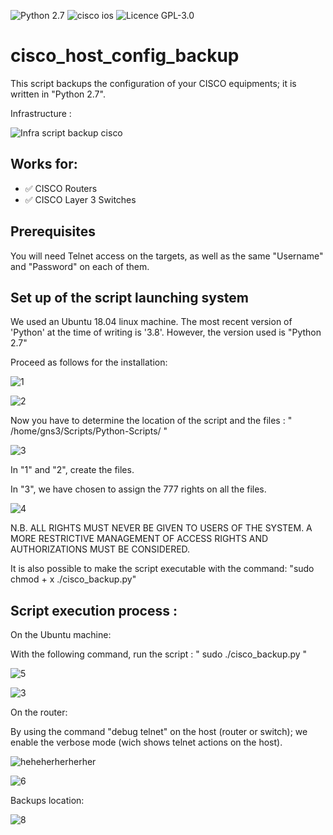 ![Python 2.7](https://img.shields.io/badge/Python-2.7%2B-green)      ![cisco ios](https://img.shields.io/badge/CISCO-IOS-yellow)      ![Licence GPL-3.0](https://img.shields.io/badge/Licence-GPL_3.0-red)

# cisco_host_config_backup
This script backups the configuration of your CISCO equipments; it is written in "Python 2.7".

Infrastructure :

![Infra script backup cisco](https://user-images.githubusercontent.com/46109209/134438643-949ba2ee-628b-4adf-b86b-7f6d5bd26573.png)


## Works for:
 - :white_check_mark: CISCO Routers
 - :white_check_mark: CISCO Layer 3 Switches


## Prerequisites
You will need Telnet access on the targets, as well as the same "Username" and "Password" on each of them.

## Set up of the script launching system

We used an Ubuntu 18.04 linux machine.
The most recent version of 'Python' at the time of writing is '3.8'.
However, the version used is "Python 2.7"

Proceed as follows for the installation:

![1](https://user-images.githubusercontent.com/46109209/134434702-354572fd-8239-4ff1-ab76-139ce1db18b9.png)

![2](https://user-images.githubusercontent.com/46109209/134434712-5545b39e-0073-490b-b021-dd3a80c3f963.png)


Now you have to determine the location of the script and the files :
" /home/gns3/Scripts/Python-Scripts/ "

![3](https://user-images.githubusercontent.com/46109209/134435282-d4ee782a-5c9b-44bb-87f6-f8a4fbf1bcab.png)

In "1" and "2", create the files.

In "3", we have chosen to assign the 777 rights on all the files.

![4](https://user-images.githubusercontent.com/46109209/134436281-c71adb0e-f0f5-4a22-8e4c-e718dd15a89d.png)

N.B. ALL RIGHTS MUST NEVER BE GIVEN TO USERS OF THE SYSTEM.
     A MORE RESTRICTIVE MANAGEMENT OF ACCESS RIGHTS AND AUTHORIZATIONS MUST BE CONSIDERED.
 
It is also possible to make the script executable with the command: "sudo chmod + x ./cisco_backup.py"


## Script execution process :

On the Ubuntu machine:

With the following command, run the script : " sudo ./cisco_backup.py "

![5](https://user-images.githubusercontent.com/46109209/134436693-836f6daf-782e-4f76-8fa8-9d83bba1b0bd.png)

![3](https://user-images.githubusercontent.com/46109209/134736428-6815b6eb-4f7e-4038-8bb8-3154486cd505.png)

On the router:

By using the command "debug telnet" on the host (router or switch);
we enable the verbose mode (wich shows telnet actions on the host).

![heheherherherher](https://user-images.githubusercontent.com/46109209/134739552-b490ae7b-405c-4415-8d2c-fe875867a350.png)

![6](https://user-images.githubusercontent.com/46109209/134437621-b79b86ed-aa1e-4b97-a1b1-e4102d4a35db.png)

Backups location:

![8](https://user-images.githubusercontent.com/46109209/134438072-b11af136-e946-4bed-9618-ad429c5c2e2d.png)


